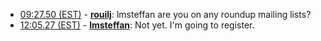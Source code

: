 * <a href="#09:27.50" id="09:27.50">09:27.50 (EST)</a> - __[rouilj](https://github.com/rouilj)__: lmsteffan are you on any roundup mailing lists?
* <a href="#12:05.27" id="12:05.27">12:05.27 (EST)</a> - __[lmsteffan](https://github.com/lmsteffan)__: Not yet. I'm going to register.
